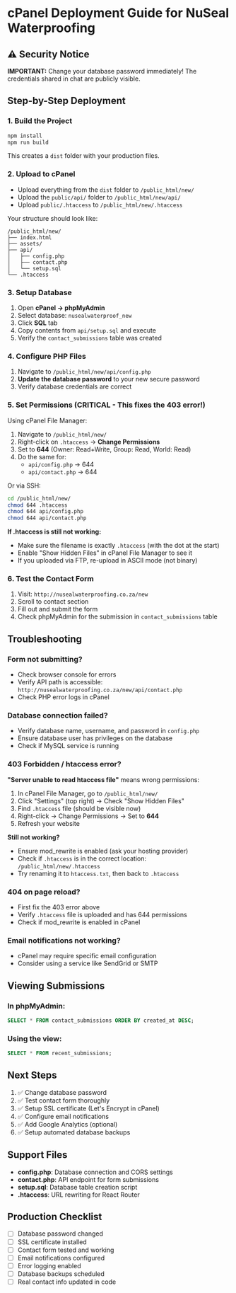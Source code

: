 # cPanel Deployment Guide for NuSeal Waterproofing

## ⚠️ Security Notice
**IMPORTANT:** Change your database password immediately! The credentials shared in chat are publicly visible.

## Step-by-Step Deployment

### 1. Build the Project
```bash
npm install
npm run build
```
This creates a `dist` folder with your production files.

### 2. Upload to cPanel
- Upload everything from the `dist` folder to `/public_html/new/`
- Upload the `public/api/` folder to `/public_html/new/api/`
- Upload `public/.htaccess` to `/public_html/new/.htaccess`

Your structure should look like:
```
/public_html/new/
├── index.html
├── assets/
├── api/
│   ├── config.php
│   ├── contact.php
│   └── setup.sql
└── .htaccess
```

### 3. Setup Database
1. Open **cPanel → phpMyAdmin**
2. Select database: `nusealwaterproof_new`
3. Click **SQL** tab
4. Copy contents from `api/setup.sql` and execute
5. Verify the `contact_submissions` table was created

### 4. Configure PHP Files
1. Navigate to `/public_html/new/api/config.php`
2. **Update the database password** to your new secure password
3. Verify database credentials are correct

### 5. Set Permissions (CRITICAL - This fixes the 403 error!)
Using cPanel File Manager:
1. Navigate to `/public_html/new/`
2. Right-click on `.htaccess` → **Change Permissions**
3. Set to **644** (Owner: Read+Write, Group: Read, World: Read)
4. Do the same for:
   - `api/config.php` → 644
   - `api/contact.php` → 644

Or via SSH:
```bash
cd /public_html/new/
chmod 644 .htaccess
chmod 644 api/config.php
chmod 644 api/contact.php
```

**If .htaccess is still not working:**
- Make sure the filename is exactly `.htaccess` (with the dot at the start)
- Enable "Show Hidden Files" in cPanel File Manager to see it
- If you uploaded via FTP, re-upload in ASCII mode (not binary)

### 6. Test the Contact Form
1. Visit: `http://nusealwaterproofing.co.za/new`
2. Scroll to contact section
3. Fill out and submit the form
4. Check phpMyAdmin for the submission in `contact_submissions` table

## Troubleshooting

### Form not submitting?
- Check browser console for errors
- Verify API path is accessible: `http://nusealwaterproofing.co.za/new/api/contact.php`
- Check PHP error logs in cPanel

### Database connection failed?
- Verify database name, username, and password in `config.php`
- Ensure database user has privileges on the database
- Check if MySQL service is running

### 403 Forbidden / htaccess error?
**"Server unable to read htaccess file"** means wrong permissions:
1. In cPanel File Manager, go to `/public_html/new/`
2. Click "Settings" (top right) → Check "Show Hidden Files"
3. Find `.htaccess` file (should be visible now)
4. Right-click → Change Permissions → Set to **644**
5. Refresh your website

**Still not working?**
- Ensure mod_rewrite is enabled (ask your hosting provider)
- Check if `.htaccess` is in the correct location: `/public_html/new/.htaccess`
- Try renaming it to `htaccess.txt`, then back to `.htaccess`

### 404 on page reload?
- First fix the 403 error above
- Verify `.htaccess` file is uploaded and has 644 permissions
- Check if mod_rewrite is enabled in cPanel

### Email notifications not working?
- cPanel may require specific email configuration
- Consider using a service like SendGrid or SMTP

## Viewing Submissions

### In phpMyAdmin:
```sql
SELECT * FROM contact_submissions ORDER BY created_at DESC;
```

### Using the view:
```sql
SELECT * FROM recent_submissions;
```

## Next Steps

1. ✅ Change database password
2. ✅ Test contact form thoroughly
3. ✅ Setup SSL certificate (Let's Encrypt in cPanel)
4. ✅ Configure email notifications
5. ✅ Add Google Analytics (optional)
6. ✅ Setup automated database backups

## Support Files

- **config.php**: Database connection and CORS settings
- **contact.php**: API endpoint for form submissions
- **setup.sql**: Database table creation script
- **.htaccess**: URL rewriting for React Router

## Production Checklist

- [ ] Database password changed
- [ ] SSL certificate installed
- [ ] Contact form tested and working
- [ ] Email notifications configured
- [ ] Error logging enabled
- [ ] Database backups scheduled
- [ ] Real contact info updated in code

